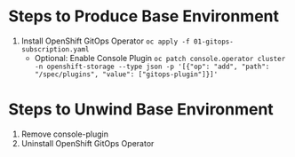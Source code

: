 # Steps to Produce Base Environment

1. Install OpenShift GitOps Operator `oc apply -f 01-gitops-subscription.yaml` 
    * Optional: Enable Console Plugin `oc patch console.operator cluster -n openshift-storage --type json -p '[{"op": "add", "path": "/spec/plugins", "value": ["gitops-plugin"]}]'`

# Steps to Unwind Base Environment

1. Remove console-plugin
1. Uninstall OpenShift GitOps Operator 
